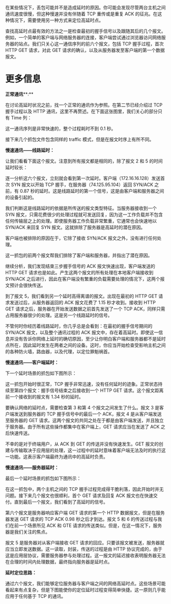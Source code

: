 在某些情况下，丢包可能并不是造成延时的原因。你可能会发现尽管两台主机之间通讯速度很慢，但这种慢速并没有伴随着 TCP 重传或是重复 ACK 的征兆。在这种情况下，需要使用另一种方式来定位高延时点。

查找高延时点最有效的方法之一是检查最初的握手信号以及跟随其后的几个报文。例如，一个简单的客户端与网络服务器的连接，客户端尝试通过浏览器访问网络服务器的站点。我们只关心这一通信序列的前六个报文，包括 TCP 握手过程，首次 HTTP GET 请求，对此 GET 请求的确认，以及从服务器发至客户端的第一个数据报文。

# 更多信息

**正常通讯****:**

在讨论高延时状况之前，找一个正常的通讯作为参照。在第二节已经介绍过 TCP 握手过程以及 HTTP 通讯，这里不再赘述。在下面这张图里，我们关心的部分只有 Time 列：

这一通讯序列是非常快速的，整个过程耗时不到 0.1 秒。

接下来几个抓包文件包含同样的 traffic 模式，但是在报文时序上有所不同。

**慢速通讯——线路延时：**

让我们看看下面这个报文。注意到所有报文都是相同的，除了报文 2 和 5 的时间延时较长：

逐一分析这六个报文，立刻就会看到第一次延时。客户端（172.16.16.128）发送首次 SYN 报文以开始 TCP 握手，在服务器（74.125.95.104）返回 SYN/ACK 之前，有 0.87 秒的延时。这是线路延时的第一个信号，这是由客户端和服务器之间的设备引起的。

我们判断这是线路延时的依据是所传送的报文类型特征。当服务器接收到一个 SYN 报文，只需花费很少的处理过程就可发送回复，因为这一工作负载并不包含任何传输层之上的处理。即使服务器工作负载非常繁重，它通常也会快速地以 SYN/ACK 来回复 SYN 报文。这就排除了服务器是高延时的潜在原因。

客户端也被排除的原因在于，它除了接收 SYN/ACK 报文之外，没有进行任何处理。

这一抓包的前两个报文帮我们排除了客户端和服务器，并指出了潜在原因。

继续分析，我们发现结束三步握手信号的 ACK 报文快速出现，客户端发送的 HTTP GET 请求也是如此。产生这两个报文的所有处理在本地客户端接收到 SYN/ACK 之后进行，因此在客户端没有繁重的负载需要处理的情况下，这两个报文预计会很快传送。

到了报文 5，我们看到另一个延时高得离谱的报文。出现在最初的 HTTP GET 请求发送过后，从服务器返回的 ACK 报文花费了 1.15 秒才收到。接收到 HTTP GET 请求之后，服务器在开始发送数据之前首先发送了一个 TCP ACK，同样只需占用服务器很少的处理。这是另一个线路延时的信号。

不管何时你经历着线路延时，你几乎总是会看到：在最初的握手信号期间的 SYN/ACK 报文，以及整个通讯过程的 ACK 报文中，存在着高延时。即使这一信息并没有告诉你网络上延时的确切原因，至少让你明白客户端和服务器都不是延时点所在，因此延时发生在两者之间的设备。这时，你应当开始检查受影响主机之间的各种防火墙，路由器，以及代理，以定位罪魁祸首。

**慢速通讯——客户端延时：**

下一个延时场景的抓包如下图所示：

这一抓包开始时很正常，TCP 握手非常迅速，没有任何延时的迹象。正常状态持续至第四个报文：握手信号结束之后接收到一个 HTTP GET 请求。这个报文距离前一个接收到的报文有 1.34 秒的延时。

要确认网络的延时点，需要检查第 3 和第 4 个报文之间发生了什么。报文 3 是客户端发送到服务器的 TCP 握手信号中的最后一个 ACK，报文 4 是从客户端发送至服务器的 GET 请求。这两个报文的共同之处在于都是由客户端发送，并且独立于服务器。由于所有这些操作都集中在客户端上，GET 请求应当在发送了 ACK 之后快速传送。

不幸的是对于终端用户，从 ACK 到 GET 的传送并没有快速发生。GET 报文的创建与传输取决于应用层的处理，这一过程中的延时意味着客户端无法及时的执行这一功能。这表示客户端最终为通讯中的高延时负责。

**慢速通讯——服务器延时：**

最后一个延时场景的抓包如下图所示：

在这一抓包中，两个主机之间的 TCP 握手过程完成得干脆利落，因此开始时并无问题。接下来几个报文也很顺利，首个 GET 请求及回复 ACK 报文也在快速交付。直到最后一个报文，我们看到了高延时的信号。

第六个报文是服务器响应客户端 GET 请求的第一个 HTTP 数据报文，但是在服务器发送 GET 请求的 TCP ACK 0.98 秒之后才到达。报文 5 和 6 的传送过程与我们在前一个场景所见 ACK 和 GTE 请求的传送类似。但是，在这一情况下，服务器是我们关注的焦点。

报文 5 是服务器对从客户端接收 GET 请求的回应。只要该报文被发送，服务器就应当立即发送数据。这一读取，封装，传送的过程是由 HTTP 协议完成的，由于这是应用层协议，需要服务器参与处理过程。这一报文的延迟接收表明服务器无法在合理的时间内处理数据，最终指向服务器是延时点。

**延时定位思路：**

通过六个报文，我们能够定位服务器与客户端之间的网络高延时点。这些场景可能看起来有点复杂，但是下图能使你的定位延时过程变得简单快捷。这一原则几乎能应用于任何基于 TCP 的通讯。